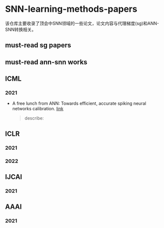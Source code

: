 # SNN-learning-methods-papers
该仓库主要收录了顶会中SNN领域的一些论文，论文内容与代理梯度(sg)和ANN-SNN转换相关。

## must-read sg papers

## must-read ann-snn works

## ICML
### 2021
- A free lunch from ANN: Towards efficient, accurate spiking neural networks calibration. [link](http://proceedings.mlr.press/v139/li21d/li21d.pdf)
    > describe:

## ICLR
### 2021

### 2022

## IJCAI
### 2021

## AAAI
### 2021


